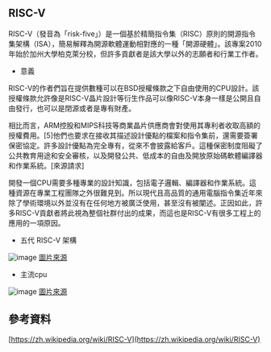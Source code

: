 ## RISC-V
RISC-V（發音為「risk-five」）是一個基於精簡指令集（RISC）原則的開源指令集架構（ISA），簡易解釋為開源軟體運動相對應的一種「開源硬體」。該專案2010年始於加州大學柏克萊分校，但許多貢獻者是該大學以外的志願者和行業工作者。

- 意義

RISC-V的作者們旨在提供數種可以在BSD授權條款之下自由使用的CPU設計。該授權條款允許像是RISC-V晶片設計等衍生作品可以像RISC-V本身一樣是公開且自由發行，也可以是閉源或者是專有財產。

相比而言，ARM控股和MIPS科技等商業晶片供應商會對使用其專利者收取高額的授權費用。[5]他們也要求在接收其描述設計優點的檔案和指令集前，還需要簽署保密協定。許多設計優點為完全專有，從來不會披露給客戶。這種保密制度阻礙了公共教育用途和安全審核，以及開發公共、低成本的自由及開放原始碼軟體編譯器和作業系統。[來源請求]

開發一個CPU需要多種專業的設計知識，包括電子邏輯、編譯器和作業系統。這種資源在專業工程團隊之外很難見到。所以現代且高品質的通用電腦指令集近年來除了學術環境以外並沒有在任何地方被廣泛使用，甚至沒有被闡述。正因如此，許多RISC-V貢獻者將此視為整個社群付出的成果，而這也是RISC-V有很多工程上的應用的一項原因。

- 五代 RISC-V 架構

![image](https://user-images.githubusercontent.com/55796905/123552726-fbdde400-d7a9-11eb-9bd7-757caddc373e.png)
[圖片來源](https://blog.csdn.net/ybhuangfugui/article/details/90761993)

- 主流cpu

![image](https://user-images.githubusercontent.com/55796905/123552690-c76a2800-d7a9-11eb-8bb5-96ab657b92c7.png)
[圖片來源](https://www.ithome.com.tw/news/135846)











## 參考資料 
[https://zh.wikipedia.org/wiki/RISC-V](https://zh.wikipedia.org/wiki/RISC-V)
